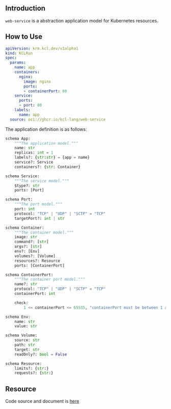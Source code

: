 ## Introduction

`web-service` is a abstraction application model for Kubernetes resources.

## How to Use

```yaml
apiVersion: krm.kcl.dev/v1alpha1
kind: KCLRun
spec:
  params:
    name: app
    containers:
      nginx:
        image: nginx
        ports:
        - containerPort: 80
    service:
      ports:
      - port: 80
    labels:
      name: app
  source: oci://ghcr.io/kcl-lang/web-service
```

The application definition is as follows:

```python
schema App:
    """The application model."""
    name: str
    replicas: int = 1
    labels?: {str:str} = {app = name}
    service?: Service
    containers?: {str: Container}

schema Service:
    """The service model."""
    $type?: str
    ports: [Port]

schema Port:
    """The port model."""
    port: int
    protocol: "TCP" | "UDP" | "SCTP" = "TCP"
    targetPort?: int | str

schema Container:
    """The container model."""
    image: str
    command?: [str]
    args?: [str]
    env?: [Env]
    volumes?: [Volume]
    resources?: Resource
    ports: [ContainerPort]

schema ContainerPort:
    """The container port model."""
    name?: str
    protocol: "TCP" | "UDP" | "SCTP" = "TCP"
    containerPort: int

    check:
        1 <= containerPort <= 65535, "containerPort must be between 1 and 65535, inclusive"

schema Env:
    name: str
    value: str

schema Volume:
    source: str
    path: str
    target: str
    readOnly?: bool = False

schema Resource:
    limits?: {str:}
    requests?: {str:}
```

## Resource

Code source and document is [here](https://github.com/kcl-lang/artifacthub/tree/main/web-service)
